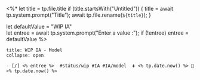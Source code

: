 <%*
  let title = tp.file.title
  if (title.startsWith("Untitled")) {
    title = await tp.system.prompt("Title");
    await tp.file.rename(`${title}`);
  } 

let defaultValue = "WIP IA"  
let entree = await tp.system.prompt("Enter a value :");
if (!entree) entree = defaultValue
%>
`````ad-example
title: WIP IA - Model
collapse: open

- [/] <% entree %>  #status/wip #IA #IA/model  ➕ <% tp.date.now() %> 🛫 <% tp.date.now() %>

`````
